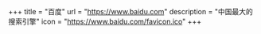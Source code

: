 +++
title = "百度"
url = "https://www.baidu.com"
description = "中国最大的搜索引擎"
icon = "https://www.baidu.com/favicon.ico"
+++
